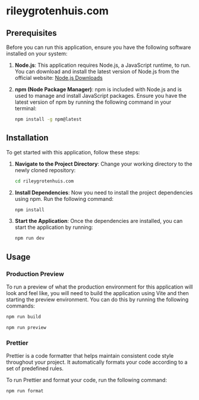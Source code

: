 # rileygrotenhuis.com

## Prerequisites

Before you can run this application, ensure you have the following software installed on your system:

1. **Node.js**: This application requires Node.js, a JavaScript runtime, to run. You can download and install the latest version of Node.js from the official website: [Node.js Downloads](https://nodejs.org/)

2. **npm (Node Package Manager)**: npm is included with Node.js and is used to manage and install JavaScript packages. Ensure you have the latest version of npm by running the following command in your terminal:

   ```bash
   npm install -g npm@latest
   ```

## Installation

To get started with this application, follow these steps:

1. **Navigate to the Project Directory**: Change your working directory to the newly cloned repository:

   ```bash
   cd rileygrotenhuis.com
   ```

2. **Install Dependencies**: Now you need to install the project dependencies using npm. Run the following command:

   ```bash
   npm install
   ```

3. **Start the Application**: Once the dependencies are installed, you can start the application by running:

   ```bash
   npm run dev
   ```

## Usage

### Production Preview

To run a preview of what the production environment for this application will look and feel like, you will need to build the application using Vite and then starting the preview environment. You can do this by running the following commands:

```bash
npm run build

npm run preview
```

### Prettier

Prettier is a code formatter that helps maintain consistent code style throughout your project. It automatically formats your code according to a set of predefined rules.

To run Prettier and format your code, run the following command:

```bash
npm run format
```
